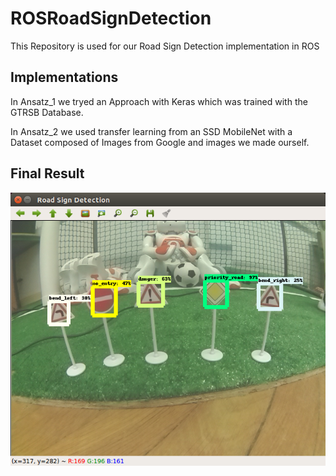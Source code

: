 # ROSRoadSignDetection
This Repository is used for our Road Sign Detection implementation in ROS

## Implementations

In Ansatz_1 we tryed an Approach with Keras which was trained with the GTRSB Database.

In Ansatz_2 we used transfer learning from an SSD MobileNet with a Dataset composed of Images from Google and images we made ourself.


## Final Result

![Preview](Final_Result.png)
